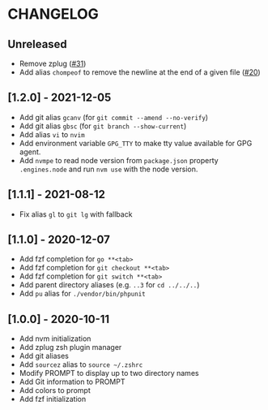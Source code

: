 # CHANGELOG

## Unreleased

- Remove zplug ([#31](https://github.com/salcode/salcode-zsh/issues/31))
- Add alias `chompeof` to remove the newline at the end of a given file ([#20](https://github.com/salcode/salcode-zsh/issues/20))

## [1.2.0] - 2021-12-05

- Add git alias `gcanv` (for `git commit --amend --no-verify`)
- Add git alias `gbsc` (for `git branch --show-current`)
- Add alias `vi` to `nvim`
- Add environment variable `GPG_TTY` to make tty value available for GPG agent.
- Add `nvmpe` to read node version from `package.json` property `.engines.node` and run `nvm use` with the node version.

## [1.1.1] - 2021-08-12

- Fix alias `gl` to `git lg` with fallback

## [1.1.0] - 2020-12-07

- Add fzf completion for `go **<tab>`
- Add fzf completion for `git checkout **<tab>`
- Add fzf completion for `git switch **<tab>`
- Add parent directory aliases (e.g. `..3` for `cd ../../..`)
- Add `pu` alias for `./vendor/bin/phpunit`

## [1.0.0] - 2020-10-11

- Add nvm initialization
- Add zplug zsh plugin manager
- Add git aliases
- Add `sourcez` alias to `source ~/.zshrc`
- Modify PROMPT to display up to two directory names
- Add Git information to PROMPT
- Add colors to prompt
- Add fzf initialization
